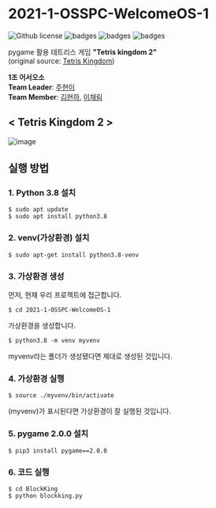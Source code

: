 # 2021-1-OSSPC-WelcomeOS-1
![Github license](https://img.shields.io/github/license/CSID-DGU/2021-1-OSSPC-WelcomeOS-1)
![badges](https://img.shields.io/badge/OS-ubuntu-red)
![badges](https://img.shields.io/badge/python-3.8-blue)
![badges](https://img.shields.io/badge/pygame-2.0.0-orange)

pygame 활용 테트리스 게임 **"Tetris kingdom 2"**  
(original source: [Tetris Kingdom](https://github.com/CSID-DGU/2020-2-OSSP-CP-17woljang-9))

**1조 어서오소**  
**Team Leader**: [주현이](https://github.com/hyeoneedyou)  
**Team Member**: [김현하](https://github.com/kimhyeonhaa), [이채림](https://github.com/leechaelim)

## **< Tetris Kingdom 2 >**

![image](https://user-images.githubusercontent.com/58203135/121075993-d1cf7c80-c810-11eb-8ba6-3a9fe5c4f1e5.png)

## 실행 방법
### 1. Python 3.8 설치
```
$ sudo apt update
$ sudo apt install python3.8
```
### 2. venv(가상환경) 설치

```
$ sudo apt-get install python3.8-venv

```
### 3. 가상환경 생성
먼저, 현재 우리 프로젝트에 접근합니다.
```
$ cd 2021-1-OSSPC-WelcomeOS-1
```
가상환경을 생성합니다.
```
$ python3.8 -m venv myvenv
```
myvenv라는 폴더가 생성됐다면 제대로 생성된 것입니다.

### 4. 가상환경 실행
```
$ source ./myvenv/bin/activate
```
(myvenv)가 표시된다면 가상환경이 잘 실행된 것입니다.

### 5. pygame 2.0.0 설치
```
$ pip3 install pygame==2.0.0
```
### 6. 코드 실행
```
$ cd BlockKing
$ python blockking.py
```

